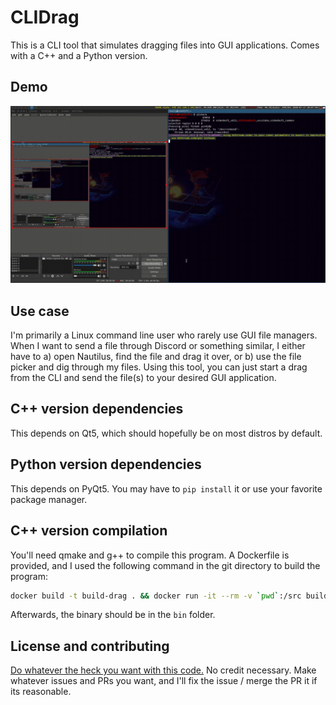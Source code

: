 # CLIDrag

This is a CLI tool that simulates dragging files into GUI applications. Comes with a C++ and a Python version.

## Demo

![demo.gif](demo.gif)

## Use case

I'm primarily a Linux command line user who rarely use GUI file managers. When I want to send a file through Discord or something similar, I either have to a) open Nautilus, find the file and drag it over, or b) use the file picker and dig through my files. Using this tool, you can just start a drag from the CLI and send the file(s) to your desired GUI application.

## C++ version dependencies

This depends on Qt5, which should hopefully be on most distros by default.

## Python version dependencies

This depends on PyQt5. You may have to `pip install` it or use your favorite package manager.

## C++ version compilation

You'll need qmake and g++ to compile this program. A Dockerfile is provided, and I used the following command in the git directory to build the program:

```sh
docker build -t build-drag . && docker run -it --rm -v `pwd`:/src build-drag
```

Afterwards, the binary should be in the `bin` folder.

## License and contributing

[Do whatever the heck you want with this code.](http://www.wtfpl.net/) No credit necessary. Make whatever issues and PRs you want, and I'll fix the issue / merge the PR it if its reasonable.
